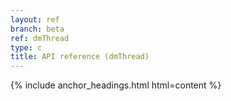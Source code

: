 ```yaml
---
layout: ref
branch: beta
ref: dmThread
type: c
title: API reference (dmThread)
---
```

{% include anchor_headings.html html=content %}